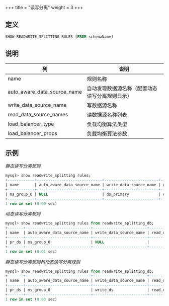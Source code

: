 +++
title = "读写分离"
weight = 3
+++

## 定义

```sql
SHOW READWRITE_SPLITTING RULES [FROM schemaName]               
```

## 说明

| 列                          | 说明                                  |
| --------------------------- | ------------------------------------ |
| name                        | 规则名称                               |
| auto_aware_data_source_name | 自动发现数据源名称（配置动态读写分离规则显示）|
| write_data_source_name      | 写数据源名称                            |
| read_data_source_names      | 读数据源名称列表                         |
| load_balancer_type          | 负载均衡算法类型                         |
| load_balancer_props         | 负载均衡算法参数                         |

## 示例

*静态读写分离规则*
```sql
mysql> show readwrite_splitting rules;
+------------+-----------------------------+------------------------+------------------------+--------------------+---------------------+
| name       | auto_aware_data_source_name | write_data_source_name | read_data_source_names | load_balancer_type | load_balancer_props |
+------------+-----------------------------+------------------------+------------------------+--------------------+---------------------+
| ms_group_0 | NULL                        | ds_primary             | ds_slave_0, ds_slave_1 | random             |                     |
+------------+-----------------------------+------------------------+------------------------+--------------------+---------------------+
1 row in set (0.00 sec)
```

*动态读写分离规则*
```sql
mysql> show readwrite_splitting rules from readwrite_splitting_db;
+-------+-----------------------------+------------------------+------------------------+--------------------+---------------------+
| name  | auto_aware_data_source_name | write_data_source_name | read_data_source_names | load_balancer_type | load_balancer_props |
+-------+-----------------------------+------------------------+------------------------+--------------------+---------------------+
| pr_ds | ms_group_0                  | NULL                   |                        | random             | read_weight=2:1     |
+-------+-----------------------------+------------------------+------------------------+--------------------+---------------------+
1 row in set (0.01 sec)
```

*静态读写分离规则和动态读写分离规则*
```sql
mysql> show readwrite_splitting rules from readwrite_splitting_db;
+-------+-----------------------------+------------------------+------------------------+--------------------+---------------------+
| name  | auto_aware_data_source_name | write_data_source_name | read_data_source_names | load_balancer_type | load_balancer_props |
+-------+-----------------------------+------------------------+------------------------+--------------------+---------------------+
| pr_ds | ms_group_0                  | write_ds               | read_ds_0, read_ds_1   | random             | read_weight=2:1     |
+-------+-----------------------------+------------------------+------------------------+--------------------+---------------------+
1 row in set (0.00 sec)
```
